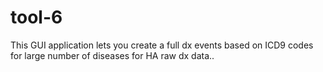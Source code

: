 # tool-6
This GUI application lets you create a full dx events based on ICD9 codes for large number of diseases for HA raw dx data..
